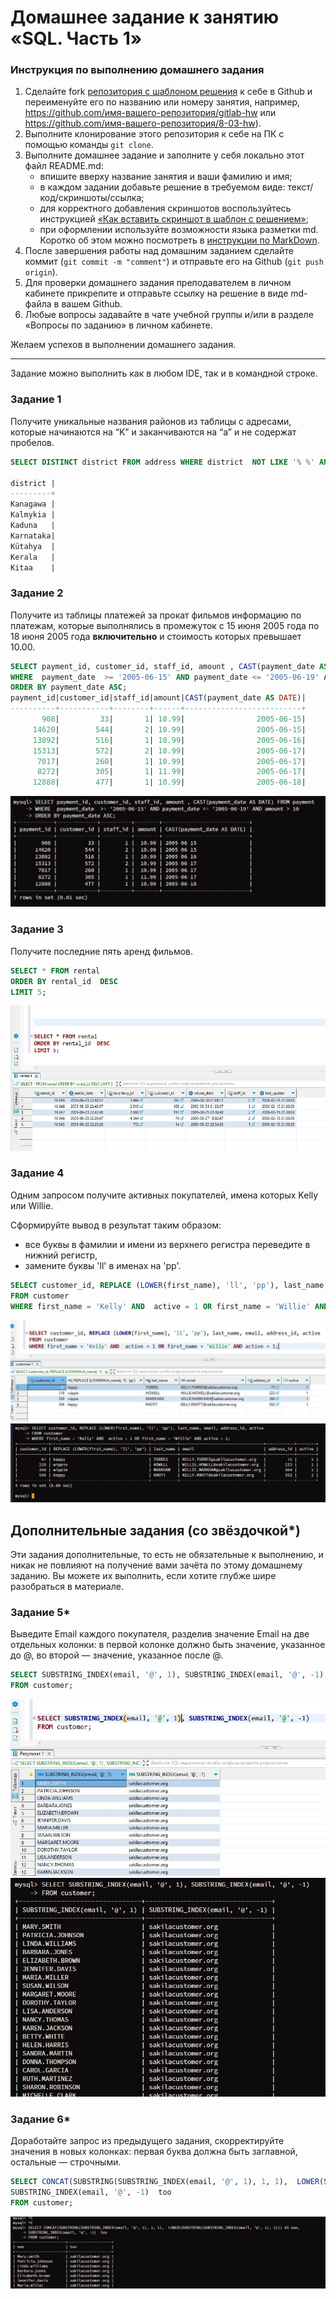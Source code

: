 # Домашнее задание к занятию «SQL. Часть 1»

### Инструкция по выполнению домашнего задания

1. Сделайте fork [репозитория c шаблоном решения](https://github.com/netology-code/sys-pattern-homework) к себе в Github и переименуйте его по названию или номеру занятия, например, https://github.com/имя-вашего-репозитория/gitlab-hw или https://github.com/имя-вашего-репозитория/8-03-hw).
2. Выполните клонирование этого репозитория к себе на ПК с помощью команды `git clone`.
3. Выполните домашнее задание и заполните у себя локально этот файл README.md:
   - впишите вверху название занятия и ваши фамилию и имя;
   - в каждом задании добавьте решение в требуемом виде: текст/код/скриншоты/ссылка;
   - для корректного добавления скриншотов воспользуйтесь инструкцией [«Как вставить скриншот в шаблон с решением»](https://github.com/netology-code/sys-pattern-homework/blob/main/screen-instruction.md);
   - при оформлении используйте возможности языка разметки md. Коротко об этом можно посмотреть в [инструкции по MarkDown](https://github.com/netology-code/sys-pattern-homework/blob/main/md-instruction.md).
4. После завершения работы над домашним заданием сделайте коммит (`git commit -m "comment"`) и отправьте его на Github (`git push origin`).
5. Для проверки домашнего задания преподавателем в личном кабинете прикрепите и отправьте ссылку на решение в виде md-файла в вашем Github.
6. Любые вопросы задавайте в чате учебной группы и/или в разделе «Вопросы по заданию» в личном кабинете.

Желаем успехов в выполнении домашнего задания.

---

Задание можно выполнить как в любом IDE, так и в командной строке.

### Задание 1

Получите уникальные названия районов из таблицы с адресами, которые начинаются на “K” и заканчиваются на “a” и не содержат пробелов.
```sql
SELECT DISTINCT district FROM address WHERE district  NOT LIKE '% %' AND district LIKE 'K%a';

district |
---------+
Kanagawa |
Kalmykia |
Kaduna   |
Karnataka|
Kütahya  |
Kerala   |
Kitaa    |

```



### Задание 2

Получите из таблицы платежей за прокат фильмов информацию по платежам, которые выполнялись в промежуток с 15 июня 2005 года по 18 июня 2005 года **включительно** и стоимость которых превышает 10.00.
```sql
SELECT payment_id, customer_id, staff_id, amount , CAST(payment_date AS DATE) FROM payment
WHERE  payment_date  >= '2005-06-15' AND payment_date <= '2005-06-19' AND amount > 10 
ORDER BY payment_date ASC;
payment_id|customer_id|staff_id|amount|CAST(payment_date AS DATE)|
----------+-----------+--------+------+--------------------------+
       908|         33|       1| 10.99|                2005-06-15|
     14620|        544|       2| 10.99|                2005-06-15|
     13892|        516|       1| 10.99|                2005-06-16|
     15313|        572|       2| 10.99|                2005-06-17|
      7017|        260|       1| 10.99|                2005-06-17|
      8272|        305|       1| 11.99|                2005-06-17|
     12888|        477|       1| 10.99|                2005-06-18|
```

![alt text](https://github.com/anmiroshnichenko/12.03_SQL_1/blob/main/01.JPG)

### Задание 3

Получите последние пять аренд фильмов.
```sql
SELECT * FROM rental
ORDER BY rental_id  DESC
LIMIT 5;
```
![alt text](https://github.com/anmiroshnichenko/12.03_SQL_1/blob/main/02.JPG)


### Задание 4

Одним запросом получите активных покупателей, имена которых Kelly или Willie. 

Сформируйте вывод в результат таким образом:
- все буквы в фамилии и имени из верхнего регистра переведите в нижний регистр,
- замените буквы 'll' в именах на 'pp'.
```sql
SELECT customer_id, REPLACE (LOWER(first_name), 'll', 'pp'), last_name, email, address_id, active
FROM customer
WHERE first_name = 'Kelly' AND  active = 1 OR first_name = 'Willie' AND active = 1;
```
![alt text](https://github.com/anmiroshnichenko/12.03_SQL_1/blob/main/03.JPG)
![alt text](https://github.com/anmiroshnichenko/12.03_SQL_1/blob/main/04.JPG)

## Дополнительные задания (со звёздочкой*)
Эти задания дополнительные, то есть не обязательные к выполнению, и никак не повлияют на получение вами зачёта по этому домашнему заданию. Вы можете их выполнить, если хотите глубже шире разобраться в материале.

### Задание 5*

Выведите Email каждого покупателя, разделив значение Email на две отдельных колонки: в первой колонке должно быть значение, указанное до @, во второй — значение, указанное после @.
```sql
SELECT SUBSTRING_INDEX(email, '@', 1), SUBSTRING_INDEX(email, '@', -1)  
FROM customer;
```
![alt text](https://github.com/anmiroshnichenko/12.03_SQL_1/blob/main/05.JPG)
![alt text](https://github.com/anmiroshnichenko/12.03_SQL_1/blob/main/06.JPG)

### Задание 6*

Доработайте запрос из предыдущего задания, скорректируйте значения в новых колонках: первая буква должна быть заглавной, остальные — строчными.
```sql
SELECT CONCAT(SUBSTRING(SUBSTRING_INDEX(email, '@', 1), 1, 1),  LOWER(SUBSTRING(SUBSTRING_INDEX(email, '@', 1), 2))) AS one,
SUBSTRING_INDEX(email, '@', -1)  too
FROM customer;
```
![alt text](https://github.com/anmiroshnichenko/12.03_SQL_1/blob/main/07.JPG)

